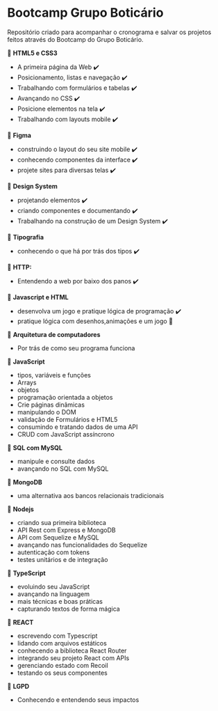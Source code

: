 # Bootcamp Grupo Boticário

Repositório criado para acompanhar o cronograma e salvar os projetos feitos através do Bootcamp do Grupo Boticário.

:star2: **HTML5 e CSS3**

- A primeira página da Web :heavy_check_mark:
- Posicionamento, listas e navegação :heavy_check_mark:
- Trabalhando com formulários e tabelas :heavy_check_mark:
- Avançando no CSS :heavy_check_mark:
- Posicione elementos na tela :heavy_check_mark:
- Trabalhando com layouts mobile :heavy_check_mark:

:star2: **Figma**

- construindo o layout do seu site mobile :heavy_check_mark:
- conhecendo componentes da interface :heavy_check_mark:
- projete sites para diversas telas :heavy_check_mark:

:star2: **Design System**

- projetando elementos :heavy_check_mark:
- criando componentes e documentando :heavy_check_mark:
- Trabalhando na construção de um Design System :heavy_check_mark:

:star2: **Tipografia**

- conhecendo o que há por trás dos tipos :heavy_check_mark:

:star2: **HTTP:**

- Entendendo a web por baixo dos panos :heavy_check_mark:

:star2: **Javascript e HTML**

- desenvolva um jogo e pratique lógica de programação :heavy_check_mark:
- pratique lógica com desenhos,animações e um jogo :runner:

:star2: **Arquitetura de computadores**

- Por trás de como seu programa funciona

:star2: **JavaScript**

- tipos, variáveis e funções
- Arrays
- objetos
- programação orientada a objetos
- Crie páginas dinâmicas
- manipulando o DOM
- validação de Formulários e HTML5
- consumindo e tratando dados de uma API
- CRUD com JavaScript assíncrono

:star2: **SQL com MySQL**

- manipule e consulte dados
- avançando no SQL com MySQL

:star2: **MongoDB**

- uma alternativa aos bancos relacionais tradicionais

:star2: **Nodejs**

- criando sua primeira biblioteca
- API Rest com Express e MongoDB
- API com Sequelize e MySQL
- avançando nas funcionalidades do Sequelize
- autenticação com tokens
- testes unitários e de integração

:star2: **TypeScript**

- evoluindo seu JavaScript
- avançando na linguagem
- mais técnicas e boas práticas
- capturando textos de forma mágica

:star2: **REACT**

- escrevendo com Typescript
- lidando com arquivos estáticos
- conhecendo a biblioteca React Router
- integrando seu projeto React com APIs
- gerenciando estado com Recoil
- testando os seus componentes

:star2: **LGPD**

- Conhecendo e entendendo seus impactos
